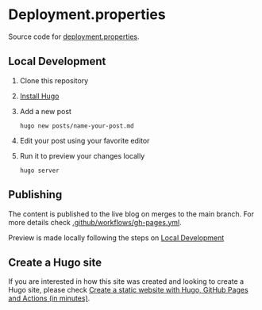 # Deployment.properties

Source code for [deployment.properties](https://deployment.properties).

## Local Development

1. Clone this repository
1. [Install Hugo](https://gohugo.io/getting-started/installing/)
1. Add a new post

    ```shell
    hugo new posts/name-your-post.md
    ```

1. Edit your post using your favorite editor
1. Run it to preview your changes locally

    ```shell
    hugo server
    ```

## Publishing

The content is published to the live blog on merges to the main branch.
For more details check [.github/workflows/gh-pages.yml](.github/workflows/gh-pages.yml).

Preview is made locally following the steps on [Local Development](#local-development)

## Create a Hugo site

If you are interested in how this site was created and looking to create a
Hugo site, please check [Create a static website with Hugo, GitHub Pages and Actions (in minutes)](https://deployment.properties/posts/hugo/hugo-gh-pages-n-actions/).
